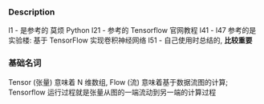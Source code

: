 ### Description
l1 -  是参考的 莫烦 Python
l21 - 参考的 Tensorflow 官网教程
l41 - l47  参考的是 实验楼: 基于 TensorFlow 实现卷积神经网络
l51 - 自己使用时总结的, **比较重要**

### 基础名词
Tensor (张量) 意味着 N 维数组, Flow (流) 意味着基于数据流图的计算; Tensorflow 运行过程就是张量从图的一端流动到另一端的计算过程
